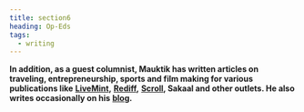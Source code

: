 ```yaml
---
title: section6
heading: Op-Eds
tags:
  - writing
---
```

**In addition, as a guest columnist, Mauktik has written articles on traveling, entrepreneurship, sports and film making for various publications like** **[LiveMint](https://www.livemint.com/Sundayapp/e6QXZ1rhcqNOyeD4uJe9MJ/An-irrational-neuroscientist.html),** **[Rediff](https://realtime.rediff.com/news/mauktik-Kulkarni?service=site-search),** **[Scroll](https://scroll.in/article/960239/the-personal-is-political-how-events-on-two-continents-drove-a-wedge-between-my-father-and-me), Sakaal and other outlets. He also writes occasionally on his** **[blog](https://mindswand.wordpress.com/).**